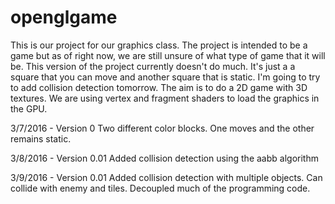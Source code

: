 # openglgame

This is our project for our graphics class.  The project is intended to be a game but as 
of right now, we are still unsure of what type of game that it will be. This version of the project 
currently doesn't do much.  It's just a a square that you can move and another square that is static.
I'm going to try to add collision detection tomorrow.  The aim is to do a 2D game with 3D textures.
We are using vertex and fragment shaders to load the graphics in the GPU.  

3/7/2016 - Version 0
Two different color blocks.  One moves and the other remains static.

3/8/2016 - Version 0.01
Added collision detection using the aabb algorithm

3/9/2016 - Version 0.01
Added collision detection with multiple objects. Can collide with enemy and tiles.
Decoupled much of the programming code.
